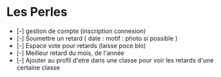 # Les Perles

- [-] gestion de compte (inscription connexion)
- [-] Soumettre un retard ( date : motif : photo si possible )
- [-] Espace vote pour retards (laisse poce blo)
- [-] Meilleur retard du mois, de l'année
- [-] Ajouter au profil d'etre dans une classe pour voir les retards d'une certaine classe
